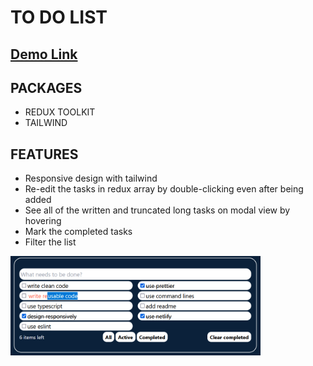 # TO DO LIST 

## [Demo Link](https://todolistreactjsatakanz.netlify.app/)

## PACKAGES

- REDUX TOOLKIT
- TAILWIND

## FEATURES

- Responsive design with tailwind
- Re-edit the tasks in redux array by double-clicking even after being added
- See all of the written and truncated long tasks on modal view by hovering
- Mark the completed tasks
- Filter the list

<img src="./todolist.png" width="400"/>
